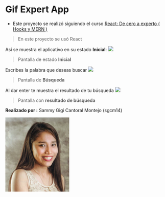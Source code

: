 Gif Expert App
===========
- Este proyecto se realizó siguiendo el curso [React: De cero a experto ( Hooks y MERN )](https://www.udemy.com/course/react-cero-experto/ "React: De cero a experto ( Hooks y MERN )") 
> En este proyecto se usó React

Así se muestra el aplicativo en su estado **Inicial**:
![](https://raw.githubusercontent.com/sgcm14/gif-expert-app-v2/blob/main/src/images/Captura1.png)
> Pantalla de estado **Inicial**

Escribes la palabra que deseas buscar
![](https://raw.githubusercontent.com/sgcm14/gif-expert-app-v2/blob/main/src/images/Captura2.png)
>  Pantalla de **Búsqueda**

Al dar enter te muestra el resultado de tu búsqueda
![](https://raw.githubusercontent.com/sgcm14/gif-expert-app-v2/blob/main/src/images/Captura3.png)
>  Pantalla con **resultado de búsqueda**


**Realizado por :** Sammy Gigi Cantoral Montejo (sgcm14)

<img src ="https://raw.githubusercontent.com/sgcm14/sgcm14/main/sammy.jpg" width="200">

